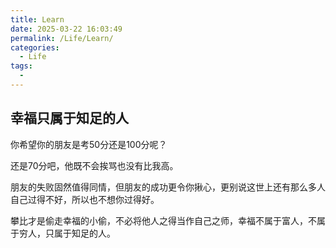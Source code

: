 ```yaml
---
title: Learn
date: 2025-03-22 16:03:49
permalink: /Life/Learn/
categories:
  - Life
tags:
  - 
---
```

## 幸福只属于知足的人

你希望你的朋友是考50分还是100分呢？ 

还是70分吧，他既不会挨骂也没有比我高。 

朋友的失败固然值得同情，但朋友的成功更令你揪心，更别说这世上还有那么多人自己过得不好，所以也不想你过得好。 

攀比才是偷走幸福的小偷，不必将他人之得当作自己之师，幸福不属于富人，不属于穷人，只属于知足的人。

